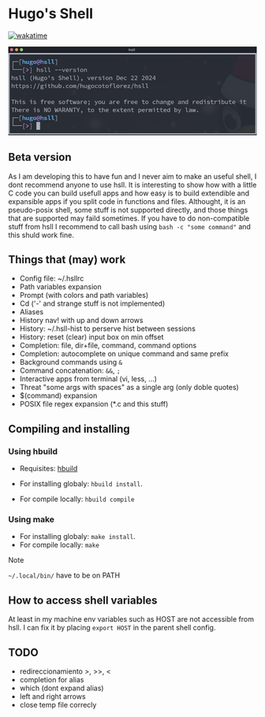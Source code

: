 # Hugo's Shell
[![wakatime](https://wakatime.com/badge/user/2a7b4567-ab1f-4fb2-98ff-2b3fdbf94654/project/2aefd20c-7c80-4fe5-8523-e054068cd784.svg)](https://wakatime.com/badge/user/2a7b4567-ab1f-4fb2-98ff-2b3fdbf94654/project/2aefd20c-7c80-4fe5-8523-e054068cd784)

![Image](./images/version.png)

## Beta version

As I am developing this to have fun and I never aim to make an
useful shell, I dont recommend anyone to use hsll. It is interesting to
show how with a little C code you can build usefull apps and how easy is
to build extendible and expansible apps if you split code in functions and
files. Althought, it is an pseudo-posix shell, some stuff is not supported
directly, and those things that are supported may faild sometimes.
If you have to do non-compatible stuff from hsll I recommend to call
bash using `bash -c "some command"` and this shuld work fine.

## Things that (may) work

- Config file: ~/.hsllrc
- Path variables expansion
- Prompt (with colors and path variables)
- Cd ('-' and strange stuff is not implemented)
- Aliases
- History nav! with up and down arrows
- History: ~/.hsll-hist to perserve hist between sessions
- History: reset (clear) input box on min offset
- Completion: file, dir+file, command, command options
- Completion: autocomplete on unique command and same prefix
- Background commands using `&`
- Command concatenation: `&&`, `;`
- Interactive apps from terminal (vi, less, ...)
- Threat "some args with spaces" as a single arg (only doble quotes)
- $(command) expansion
- POSIX file regex expansion (*.c and this stuff)

## Compiling and installing

### Using hbuild

- Requisites: [hbuild](https://github.com/hugocotoflorez/hbuild)

- For installing globaly: `hbuild install`.
- For compile locally: `hbuild compile`

### Using make

- For installing globaly: `make install`.
- For compile locally: `make`

> [!NOTE]
> `~/.local/bin/` have to be on PATH

## How to access shell variables

At least in my machine env variables such as HOST
are not accessible from hsll. I can fix it by
placing `export HOST` in the parent shell config.

## TODO

- redireccionamiento >, >>, <
- completion for alias
- which (dont expand alias)
- left and right arrows
- close temp file correcly

